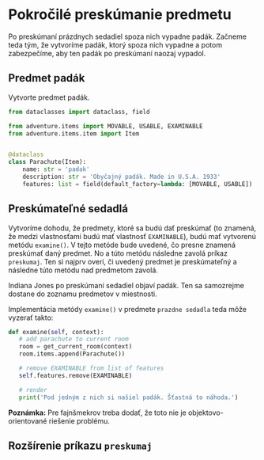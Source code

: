 # Pokročilé preskúmanie predmetu

Po preskúmaní prázdnych sedadiel spoza nich vypadne padák. Začneme teda tým, že vytvoríme padák, ktorý spoza nich
vypadne a potom zabezpečíme, aby ten padák po preskúmaní naozaj vypadol.


## Predmet padák

Vytvorte predmet padák.

```python
from dataclasses import dataclass, field

from adventure.items import MOVABLE, USABLE, EXAMINABLE
from adventure.items.item import Item


@dataclass
class Parachute(Item):
    name: str = 'padak'
    description: str = 'Obyčajný padák. Made in U.S.A. 1933'
    features: list = field(default_factory=lambda: [MOVABLE, USABLE])
```


## Preskúmateľné sedadlá

Vytvoríme dohodu, že predmety, ktoré sa budú dať preskúmať (to znamená, že medzi vlastnosťami budú mať vlastnosť
`EXAMINABLE`), budú mať vytvorenú metódu `examine()`. V tejto metóde bude uvedené, čo presne znamená preskúmať daný
predmet. No a túto metódu následne zavolá príkaz `preskumaj`. Ten si najprv overí, či uvedený predmet je
preskúmateľný a následne túto metódu nad predmetom zavolá.

Indiana Jones po preskúmaní sedadiel objaví padák. Ten sa samozrejme dostane do zoznamu predmetov v miestnosti.

Implementácia metódy `examine()` v predmete `prazdne sedadla` teda môže vyzerať takto:

```python
def examine(self, context):
   # add parachute to current room
   room = get_current_room(context)
   room.items.append(Parachute())

   # remove EXAMINABLE from list of features
   self.features.remove(EXAMINABLE)

   # render
   print('Pod jedným z nich si našiel padák. Šťastná to náhoda.')
```

**Poznámka:** Pre fajnšmekrov treba dodať, že toto nie je objektovo-orientované riešenie problému.


## Rozšírenie príkazu `preskumaj`
